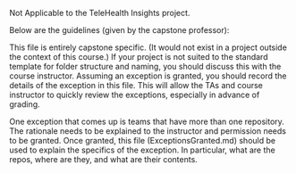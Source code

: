 Not Applicable to the TeleHealth Insights project.

Below are the guidelines (given by the capstone professor):

This file is entirely capstone specific.  (It would not exist in a project
outside the context of this course.)  If your project is not suited to the
standard template for folder structure and naming, you should discuss this with
the course instructor.  Assuming an exception is granted, you should record the
details of the exception in this file.  This will allow the TAs and course
instructor to quickly review the exceptions, especially in advance of grading.

One exception that comes up is teams that have more than one repository.  The
rationale needs to be explained to the instructor and permission needs to be
granted.  Once granted, this file (ExceptionsGranted.md) should be used to
explain the specifics of the exception.  In particular, what are the repos,
where are they, and what are their contents.